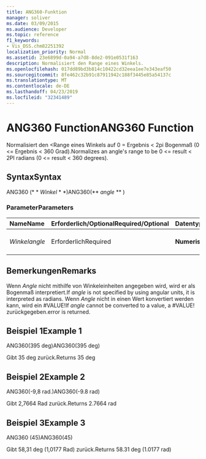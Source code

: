```yaml
---
title: ANG360-Funktion
manager: soliver
ms.date: 03/09/2015
ms.audience: Developer
ms.topic: reference
f1_keywords:
- Vis_DSS.chm82251392
localization_priority: Normal
ms.assetid: 23e6899d-0a94-a7d8-8de2-091e0531f163
description: Normalisiert den Range eines Winkels.
ms.openlocfilehash: 017dd89bd3b814c10422cd32eea1ee7e343eaf50
ms.sourcegitcommit: 8fe462c32b91c87911942c188f3445e85a54137c
ms.translationtype: MT
ms.contentlocale: de-DE
ms.lasthandoff: 04/23/2019
ms.locfileid: "32341489"
---
```

# <a name="ang360-function"></a><span data-ttu-id="053b7-103">ANG360 Function</span><span class="sxs-lookup"><span data-stu-id="053b7-103">ANG360 Function</span></span>

<span data-ttu-id="053b7-104">Normalisiert den \<Range eines Winkels auf 0 = Ergebnis \< 2pi Bogenmaß (0 \<= Ergebnis \< 360 Grad).</span><span class="sxs-lookup"><span data-stu-id="053b7-104">Normalizes an angle's range to be 0 \<= result \< 2PI radians (0 \<= result \< 360 degrees).</span></span>
  
## <a name="syntax"></a><span data-ttu-id="053b7-105">Syntax</span><span class="sxs-lookup"><span data-stu-id="053b7-105">Syntax</span></span>

<span data-ttu-id="053b7-106">ANG360 (\* \* *Winkel* \* \*)</span><span class="sxs-lookup"><span data-stu-id="053b7-106">ANG360(\*\* *angle* \*\* )</span></span> 
  
### <a name="parameters"></a><span data-ttu-id="053b7-107">Parameter</span><span class="sxs-lookup"><span data-stu-id="053b7-107">Parameters</span></span>

|<span data-ttu-id="053b7-108">**Name**</span><span class="sxs-lookup"><span data-stu-id="053b7-108">**Name**</span></span>|<span data-ttu-id="053b7-109">**Erforderlich/Optional**</span><span class="sxs-lookup"><span data-stu-id="053b7-109">**Required/Optional**</span></span>|<span data-ttu-id="053b7-110">**Datentyp**</span><span class="sxs-lookup"><span data-stu-id="053b7-110">**Data Type**</span></span>|<span data-ttu-id="053b7-111">**Beschreibung**</span><span class="sxs-lookup"><span data-stu-id="053b7-111">**Description**</span></span>|
|:-----|:-----|:-----|:-----|
| <span data-ttu-id="053b7-112">_Winkel_</span><span class="sxs-lookup"><span data-stu-id="053b7-112">_angle_</span></span> <br/> |<span data-ttu-id="053b7-113">Erforderlich</span><span class="sxs-lookup"><span data-stu-id="053b7-113">Required</span></span>  <br/> |<span data-ttu-id="053b7-114">**Numerisch**</span><span class="sxs-lookup"><span data-stu-id="053b7-114">**Numeric**</span></span> <br/> |<span data-ttu-id="053b7-115">Der zu normalisierende Winkel.</span><span class="sxs-lookup"><span data-stu-id="053b7-115">The angle to be normalized.</span></span>  <br/> |
   
## <a name="remarks"></a><span data-ttu-id="053b7-116">Bemerkungen</span><span class="sxs-lookup"><span data-stu-id="053b7-116">Remarks</span></span>

<span data-ttu-id="053b7-117">Wenn *Angle* nicht mithilfe von Winkeleinheiten angegeben wird, wird er als Bogenmaß interpretiert.</span><span class="sxs-lookup"><span data-stu-id="053b7-117">If  *angle*  is not specified by using angular units, it is interpreted as radians.</span></span> <span data-ttu-id="053b7-118">Wenn *Angle* nicht in einen Wert konvertiert werden kann, wird ein #VALUE!</span><span class="sxs-lookup"><span data-stu-id="053b7-118">If  *angle*  cannot be converted to a value, a #VALUE!</span></span> <span data-ttu-id="053b7-119">zurückgegeben.</span><span class="sxs-lookup"><span data-stu-id="053b7-119">error is returned.</span></span> 
  
## <a name="example-1"></a><span data-ttu-id="053b7-120">Beispiel 1</span><span class="sxs-lookup"><span data-stu-id="053b7-120">Example 1</span></span>

<span data-ttu-id="053b7-121">ANG360(395 deg)</span><span class="sxs-lookup"><span data-stu-id="053b7-121">ANG360(395 deg)</span></span>
  
<span data-ttu-id="053b7-122">Gibt 35 deg zurück.</span><span class="sxs-lookup"><span data-stu-id="053b7-122">Returns 35 deg</span></span>
  
## <a name="example-2"></a><span data-ttu-id="053b7-123">Beispiel 2</span><span class="sxs-lookup"><span data-stu-id="053b7-123">Example 2</span></span>

<span data-ttu-id="053b7-124">ANG360(-9,8 rad.)</span><span class="sxs-lookup"><span data-stu-id="053b7-124">ANG360(-9.8 rad)</span></span>
  
<span data-ttu-id="053b7-125">Gibt 2,7664 Rad zurück.</span><span class="sxs-lookup"><span data-stu-id="053b7-125">Returns 2.7664 rad</span></span>
  
## <a name="example-3"></a><span data-ttu-id="053b7-126">Beispiel 3</span><span class="sxs-lookup"><span data-stu-id="053b7-126">Example 3</span></span>

<span data-ttu-id="053b7-127">ANG360 (45)</span><span class="sxs-lookup"><span data-stu-id="053b7-127">ANG360(45)</span></span>
  
<span data-ttu-id="053b7-128">Gibt 58,31 deg (1,0177 Rad) zurück.</span><span class="sxs-lookup"><span data-stu-id="053b7-128">Returns 58.31 deg (1.0177 rad)</span></span>
  

